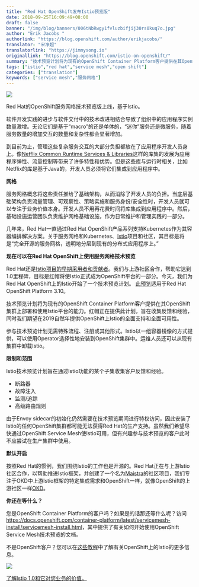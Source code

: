```yaml
---
title: "Red Hat OpenShift发布Istio预览版"
date: 2018-09-25T16:09:49+08:00
draft: false
banner: "/img/blog/banners/006tNbRwgy1fvluzbifjij30rs0kuq7o.jpg"
author: "Erik Jacobs "
authorlink: "https://blog.openshift.com/author/erikjacobs/"
translator: "宋净超"
translatorlink: "https://jimmysong.io"
originallink: "https://blog.openshift.com/istio-on-openshift/"
summary: "技术预览计划将为现有的OpenShift Container Platform客户提供在其OpenShift集群上部署和使用Istio平台的能力。红帽正在提供此计划，旨在收集反馈和经验，同时Red Hat期望在2019自然年提供OpenShift上Istio的全面支持和全面可用性。"
tags: ["istio","red hat","service mesh","open shift"]
categories: ["translation"]
keywords: ["service mesh","服务网格"]
---
```


![](https://raw.githubusercontent.com/servicemesher/website/master/content/blog/istio-on-openshift-technology-preview/006tNbRwgy1fvlunzpjrsj30lq0c00v0.jpg)

Red Hat的OpenShift服务网格技术预览版上线，基于Istio。

软件开发实践的进步与软件交付中的技术改进相结合导致了组织中的应用程序实例数量激增。无论它们是基于“macro”的还是单体的，“迷你”服务还是微服务，随着服务数量的增加交互的数量和复杂性都会显著增加。

到目前为止，管理这些复杂服务交互的大部分负担都放在了应用程序开发人员身上。像[Netflix Common Runtime Services & Libraries](https://netflix.github.io/)这样的库集的发展为应用程序弹性、流量控制等带来了许多特性和优势。但是这些库与运行时相关，比如Netflix的库是基于Java的，开发人员必须将它们集成到应用程序中。

**网格**

服务网格概念将这些责任推给了基础架构，从而消除了开发人员的负担。当底层基础架构负责流量管理、可观察性、策略实施和服务身份/安全性时，开发人员就可以专注于业务价值本身。开发人员不用再花费时间将库集成到应用程序中。然后，基础设施运营团队负责维护网格基础设施，作为日常维护和管理实践的一部分。

几年来，Red Hat一直通过Red Hat OpenShift产品系列支持Kubernetes作为其容器编排解决方案。关于服务网格和Kubernetes、[Istio](https://www.redhat.com/en/blog/connecting-and-managing-microservices-istio-10-kubernetes)项目和社区，其目标是将是“完全开源的服务网格，透明地分层到现有的分布式应用程序上。”

**现在可以在Red Hat OpenShift上使用服务网格技术预览**

Red Hat还是[Istio项目的早期采用者和贡献者](https://blog.openshift.com/red-hat-istio-launch/)。我们与上游社区合作，帮助它达到1.0里程碑，目标是红帽将使Istio正式成为OpenShift平台的一部分。今天，我们为Red Hat OpenShift上的Istio开始了一个技术预览计划。 [此预览](https://docs.openshift.com/container-platform/3.10/servicemesh-install/servicemesh-install.html)适用于Red Hat OpenShift Platform 3.10。

技术预览计划将为现有的OpenShift Container Platform客户提供在其OpenShift集群上部署和使用Istio平台的能力。红帽正在提供此计划，旨在收集反馈和经验，同时我们期望在2019自然年提供OpenShift上Istio的全面支持和全面可用性。

参与技术预览计划无需特殊流程、注册或其他形式。Istio以一组容器镜像的方式提供，可以使用Operator选择性地安装到OpenShift集群中。运维人员还可以从现有集群中卸载Istio。

**限制和范围**

Istio技术预览计划旨在通过Istio功能的某个子集收集客户反馈和经验。

- 断路器
- 故障注入
- 监测/追踪
- 高级路由规则

由于Envoy sidecar的初始化仍然需要在技术预览期间进行特权访问，因此安装了Istio的任何OpenShift集群都可能无法获得Red Hat的生产支持。虽然我们希望尽快通过OpenShift Service Mesh使Istio可用，但有兴趣参与技术预览的客户此时不应尝试在生产集群中使用。

**默认开启**

按照Red Hat的惯例，我们围绕Istio的工作也是开源的。Red Hat正在与上游Istio社区合作，以帮助推进Istio框架，并创建了一个名为[Maistra](http://maistra.io/)的社区项目，我们专注于OKD中上游Istio框架的特定集成需求和OpenShift一样，就像OpenShift的上游社区一样[OKD](https://www.okd.io/)。

**你还在等什么？**

您是OpenShift Container Platform的客户吗？如果是的话那还等什么呢？访问<https://docs.openshift.com/container-platform/latest/servicemesh-install/servicemesh-install.html>，其中提供了有关如何开始使用OpenShift Service Mesh技术预览的文档。

不是OpenShift客户？您可以在[这些教程](https://learn.openshift.com/servicemesh/)中了解有关OpenShift上的Istio的更多信息。

![](https://raw.githubusercontent.com/servicemesher/website/master/content/blog/istio-on-openshift-technology-preview/006tNbRwgy1fvluo924mpj307r05kaa8.jpg)

[了解Istio 1.0和它对您业务的价值。](https://learn.openshift.com/servicemesh/1-introduction)
